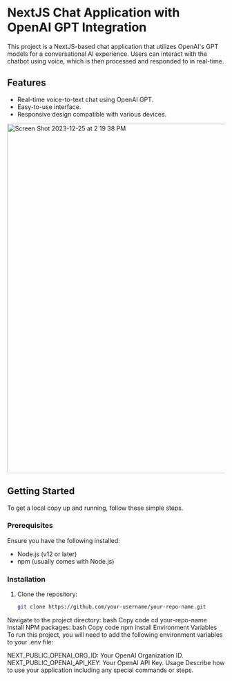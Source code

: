# NextJS Chat Application with OpenAI GPT Integration

This project is a NextJS-based chat application that utilizes OpenAI's GPT models for a conversational AI experience. Users can interact with the chatbot using voice, which is then processed and responded to in real-time.

## Features

- Real-time voice-to-text chat using OpenAI GPT.
- Easy-to-use interface.
- Responsive design compatible with various devices.
  
<img width="810" alt="Screen Shot 2023-12-25 at 2 19 38 PM" src="https://github.com/Rinzyy/Voice-To-Speech-AI/assets/80165041/2379763c-9820-4e2c-815e-c70c82d3eced">

## Getting Started

To get a local copy up and running, follow these simple steps.

### Prerequisites

Ensure you have the following installed:
- Node.js (v12 or later)
- npm (usually comes with Node.js)

### Installation

1. Clone the repository:
   ```bash
   git clone https://github.com/your-username/your-repo-name.git
Navigate to the project directory:
bash
Copy code
cd your-repo-name
Install NPM packages:
bash
Copy code
npm install
Environment Variables
To run this project, you will need to add the following environment variables to your .env file:

NEXT_PUBLIC_OPENAI_ORG_ID: Your OpenAI Organization ID.
NEXT_PUBLIC_OPENAI_API_KEY: Your OpenAI API Key.
Usage
Describe how to use your application including any special commands or steps.
